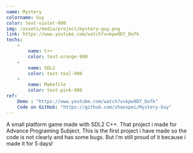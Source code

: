```yaml
---
name: Mystery 
colorname: Guy
color: text-violet-900
img: /assets/media/project/mystery-guy.png
link: https://www.youtube.com/watch?v=kpw9D7_Dofk
techs:
    - 
        name: C++
        color: text-orange-900
    -
        name: SDL2
        color: text-teal-900
    -   
        name: Makefile
        color: text-pink-900
ref:
    Demo : "https://www.youtube.com/watch?v=kpw9D7_Dofk"
    Code on GitHub: "https://github.com/zhaospei/Mystery-Guy"
---
```


A small platform game made with SDL2 C++. That project i made for Advance Programing Subject.
This is the first project i have made so the code is not clearly and has some bugs.
But i'm still proud of it because i made it for 5 days!
        